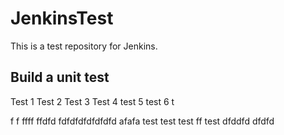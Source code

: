 # JenkinsTest
This is a test repository for Jenkins. 

## Build a unit test
Test 1
Test 2
Test 3
Test 4
test 5
test 6
t

f
f
ffff
ffdfd
fdfdfdfdfdfdfd
afafa
test
test
test
ff
test
dfddfd
dfdfd
